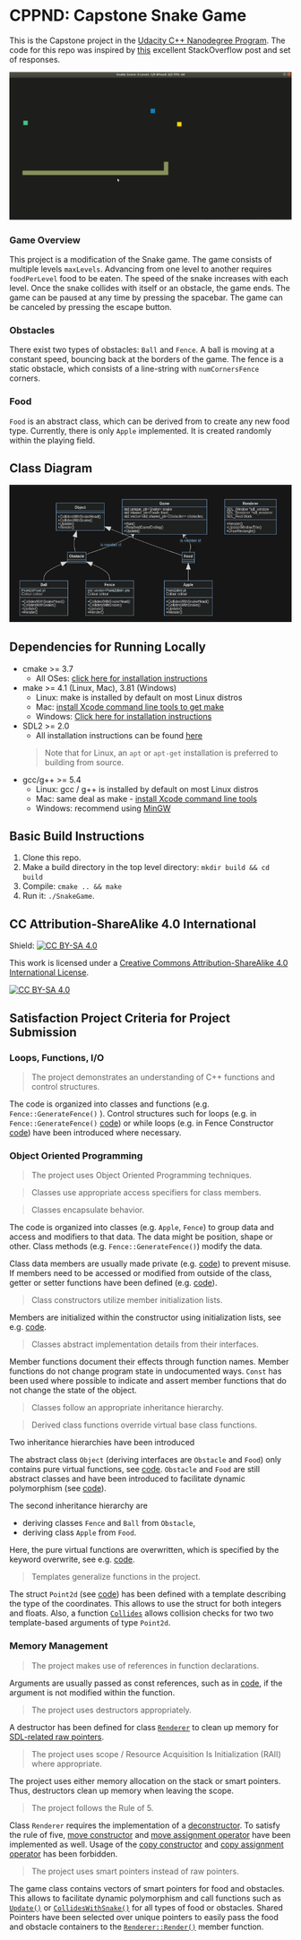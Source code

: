 # CPPND: Capstone Snake Game

This is the Capstone project in the [Udacity C++ Nanodegree Program](https://www.udacity.com/course/c-plus-plus-nanodegree--nd213). The code for this repo was inspired by [this](https://codereview.stackexchange.com/questions/212296/snake-game-in-c-with-sdl) excellent StackOverflow post and set of responses.

<img src="snake_game.gif"/>

### Game Overview
This project is a modification of the Snake game.
The game consists of multiple levels `maxLevels`. Advancing from one level to another requires `foodPerLevel` food to be eaten. The speed of the snake increases with each level. Once the snake collides with itself or an obstacle, the game ends. The game can be paused at any time by pressing the spacebar. The game can be canceled by pressing the escape button.

### Obstacles
There exist two types of obstacles: `Ball` and `Fence`. A ball is moving at a constant speed, bouncing back at the borders of the game. The fence is a static obstacle, which consists of a line-string with `numCornersFence` corners.

### Food
`Food` is an abstract class, which can be derived from to create any new food type. Currently, there is only `Apple` implemented. It is created randomly within the playing field.

## Class Diagram
 ![](class_diagram.png)

## Dependencies for Running Locally
* cmake >= 3.7
  * All OSes: [click here for installation instructions](https://cmake.org/install/)
* make >= 4.1 (Linux, Mac), 3.81 (Windows)
  * Linux: make is installed by default on most Linux distros
  * Mac: [install Xcode command line tools to get make](https://developer.apple.com/xcode/features/)
  * Windows: [Click here for installation instructions](http://gnuwin32.sourceforge.net/packages/make.htm)
* SDL2 >= 2.0
  * All installation instructions can be found [here](https://wiki.libsdl.org/Installation)
  >Note that for Linux, an `apt` or `apt-get` installation is preferred to building from source. 
* gcc/g++ >= 5.4
  * Linux: gcc / g++ is installed by default on most Linux distros
  * Mac: same deal as make - [install Xcode command line tools](https://developer.apple.com/xcode/features/)
  * Windows: recommend using [MinGW](http://www.mingw.org/)

## Basic Build Instructions

1. Clone this repo.
2. Make a build directory in the top level directory: `mkdir build && cd build`
3. Compile: `cmake .. && make`
4. Run it: `./SnakeGame`.


## CC Attribution-ShareAlike 4.0 International


Shield: [![CC BY-SA 4.0][cc-by-sa-shield]][cc-by-sa]

This work is licensed under a
[Creative Commons Attribution-ShareAlike 4.0 International License][cc-by-sa].

[![CC BY-SA 4.0][cc-by-sa-image]][cc-by-sa]

[cc-by-sa]: http://creativecommons.org/licenses/by-sa/4.0/
[cc-by-sa-image]: https://licensebuttons.net/l/by-sa/4.0/88x31.png
[cc-by-sa-shield]: https://img.shields.io/badge/License-CC%20BY--SA%204.0-lightgrey.svg



## Satisfaction Project Criteria for Project Submission

### Loops, Functions, I/O

> The project demonstrates an understanding of C++ functions and control structures.

The code is organized into classes and functions (e.g. `Fence::GenerateFence()` ). Control structures such for loops (e.g. in `Fence::GenerateFence()` [code](https://github.com/klemense1/CppND-Capstone-Snake-Game/blob/master/src/obstacle/fence.cpp#L37-L53)) or while loops (e.g. in Fence Constructor [code](https://github.com/klemense1/CppND-Capstone-Snake-Game/blob/master/src/obstacle/fence.cpp#L11-L22)) have been introduced where necessary.



### Object Oriented Programming

> The project uses Object Oriented Programming techniques.

> Classes use appropriate access specifiers for class members.

> Classes encapsulate behavior.

The code is organized into classes (e.g. `Apple`, `Fence`) to group data and access and modifiers to that data.  The data might be position, shape or other. Class methods (e.g. `Fence::GenerateFence()`) modify the data.

Class data members are usually made private (e.g. [code](https://github.com/klemense1/CppND-Capstone-Snake-Game/blob/master/src/obstacle/fence.h#L25)) to prevent misuse. If members need to be accessed or modified from outside of the class, getter or setter functions have been defined (e.g. [code](https://github.com/klemense1/CppND-Capstone-Snake-Game/blob/master/src/obstacle/fence.h#L19)).



> Class constructors utilize member initialization lists.

Members are initialized within the constructor using initialization lists, see e.g. [code](https://github.com/klemense1/CppND-Capstone-Snake-Game/blob/master/src/obstacle/fence.cpp#L7-L9).



> Classes abstract implementation details from their interfaces.

Member functions document their effects through function names. Member functions do not change program state in undocumented ways. `Const` has been used where possible to indicate and assert member functions that do not change the state of the object.



> Classes follow an appropriate inheritance hierarchy.

> Derived class functions override virtual base class functions.

Two inheritance hierarchies have been introduced

The abstract class `Object` (deriving interfaces are `Obstacle` and `Food`) only contains pure virtual functions, see [code](https://github.com/klemense1/CppND-Capstone-Snake-Game/blob/master/src/object.h#L21-L24). `Obstacle` and `Food` are still abstract classes and have been introduced to facilitate dynamic polymorphism (see [code](https://github.com/klemense1/CppND-Capstone-Snake-Game/blob/master/src/game.h#L21)). 

The second inheritance hierarchy are 

- deriving classes `Fence` and `Ball` from `Obstacle`, 
- deriving class `Apple` from `Food`.

Here, the pure virtual functions are overwritten, which is specified by the keyword overwrite, see e.g. [code](https://github.com/klemense1/CppND-Capstone-Snake-Game/blob/master/src/obstacle/fence.h#L15-L18).



> Templates generalize functions in the project.

The struct `Point2d` (see [code](https://github.com/klemense1/CppND-Capstone-Snake-Game/blob/master/src/geometry.h#L7-L12)) has been defined with a template describing the type of the coordinates. This allows to use the struct for both integers and floats. Also, a function [`Collides`](https://github.com/klemense1/CppND-Capstone-Snake-Game/blob/master/src/geometry.h#L22-L30) allows collision checks for two two template-based arguments of type `Point2d`.



### Memory Management

> The project makes use of references in function declarations.

Arguments are usually passed as const references, such as in [code](https://github.com/klemense1/CppND-Capstone-Snake-Game/blob/master/src/obstacle/fence.h#L17), if the argument is not modified within the function.



> The project uses destructors appropriately.

A destructor has been defined for class [`Renderer`](https://github.com/klemense1/CppND-Capstone-Snake-Game/blob/master/src/renderer.h#L21) to clean up memory for [SDL-related raw pointers](https://github.com/klemense1/CppND-Capstone-Snake-Game/blob/master/src/renderer.h#L36-L38).



> The project uses scope / Resource Acquisition Is Initialization (RAII) where appropriate.

The project uses either memory allocation on the stack or smart pointers. Thus, destructors clean up memory when leaving the scope.


> The project follows the Rule of 5.

Class `Renderer` requires the implementation of a [deconstructor](https://github.com/klemense1/CppND-Capstone-Snake-Game/blob/master/src/renderer.h#L21). To satisfy the rule of five, [move constructor](https://github.com/klemense1/CppND-Capstone-Snake-Game/blob/master/src/renderer.h#L17) and [move assignment operator](https://github.com/klemense1/CppND-Capstone-Snake-Game/blob/master/src/renderer.h#L19) have been implemented as well. Usage of the [copy constructor](https://github.com/klemense1/CppND-Capstone-Snake-Game/blob/master/src/renderer.h#L16) and [copy assignment operator](https://github.com/klemense1/CppND-Capstone-Snake-Game/blob/master/src/renderer.h#L18) has been forbidden.



> The project uses smart pointers instead of raw pointers.

The game class contains vectors of smart pointers for food and obstacles. This allows to facilitate dynamic polymorphism and call functions such as [`Update()`](https://github.com/klemense1/CppND-Capstone-Snake-Game/blob/master/src/game.cpp#L80) or [`CollidesWithSnake()`](https://github.com/klemense1/CppND-Capstone-Snake-Game/blob/master/src/game.cpp#L76) for all types of food or obstacles. Shared Pointers have been selected over unique pointers to easily pass the food and obstacle containers to the [`Renderer::Render()`](https://github.com/klemense1/CppND-Capstone-Snake-Game/blob/master/src/game.cpp#L33) member function. 

